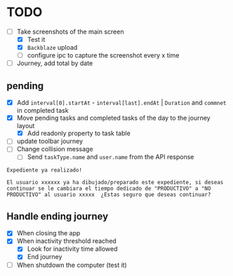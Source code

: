 # TODO
- [ ] Take screenshots of the main screen
  - [x] Test it 
  - [x] `Backblaze` upload
  - [ ] configure ipc to capture the screenshot every x time
- [ ] Journey, add total by date

## pending
- [x] Add `interval[0].startAt` - `interval[last].endAt` | `Duration` and `commnet` in completed task
- [x] Move pending tasks and completed tasks of the day to the journey layout
  - [x] Add readonly property to task table
- [ ] update toolbar journey 
- [ ] Change collision message
  - [ ] Send `taskType.name` and `user.name` from the API response 
```text
Expediente ya realizado!

El usuario xxxxxx ya ha dibujado/preparado este expediente, si deseas continuar se le cambiara el tiempo dedicado de "PRODUCTIVO" a "NO PRODUCTIVO" al usuario xxxxx  ¿Estas seguro que deseas continuar?
```

## Handle ending journey
- [x] When closing the app
- [x] When inactivity threshold reached
  - [x] Look for inactivity time allowed
  - [x] End journey
- [ ] When shutdown the computer (test it)
